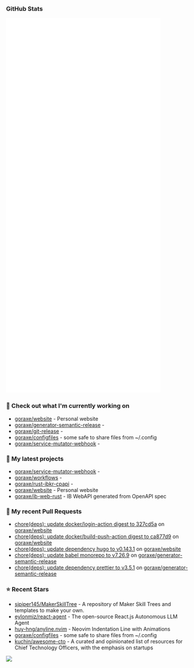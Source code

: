 
### GitHub Stats

<p align="left"><img src="https://raw.githubusercontent.com/goraxe/goraxe/main/github-metrics.svg" /></p>

### 👷 Check out what I'm currently working on

- [goraxe/website](https://github.com/goraxe/website) - Personal website
- [goraxe/generator-semantic-release](https://github.com/goraxe/generator-semantic-release) - 
- [goraxe/git-release](https://github.com/goraxe/git-release) - 
- [goraxe/configfiles](https://github.com/goraxe/configfiles) - some safe to share files from ~/.config 
- [goraxe/service-mutator-webhook](https://github.com/goraxe/service-mutator-webhook) - 
### 🌱 My latest projects

- [goraxe/service-mutator-webhook](https://github.com/goraxe/service-mutator-webhook) - 
- [goraxe/workflows](https://github.com/goraxe/workflows) - 
- [goraxe/rust-ibkr-cpapi](https://github.com/goraxe/rust-ibkr-cpapi) - 
- [goraxe/website](https://github.com/goraxe/website) - Personal website
- [goraxe/ib-web-rust](https://github.com/goraxe/ib-web-rust) - IB WebAPI generated from OpenAPI spec
### 🔨 My recent Pull Requests

- [chore(deps): update docker/login-action digest to 327cd5a](https://github.com/goraxe/website/pull/6) on [goraxe/website](https://github.com/goraxe/website)
- [chore(deps): update docker/build-push-action digest to ca877d9](https://github.com/goraxe/website/pull/5) on [goraxe/website](https://github.com/goraxe/website)
- [chore(deps): update dependency hugo to v0.143.1](https://github.com/goraxe/website/pull/4) on [goraxe/website](https://github.com/goraxe/website)
- [chore(deps): update babel monorepo to v7.26.9](https://github.com/goraxe/generator-semantic-release/pull/189) on [goraxe/generator-semantic-release](https://github.com/goraxe/generator-semantic-release)
- [chore(deps): update dependency prettier to v3.5.1](https://github.com/goraxe/generator-semantic-release/pull/188) on [goraxe/generator-semantic-release](https://github.com/goraxe/generator-semantic-release)
### ⭐ Recent Stars

- [sjpiper145/MakerSkillTree](https://github.com/sjpiper145/MakerSkillTree) - A repository of Maker Skill Trees and templates to make your own.  
- [eylonmiz/react-agent](https://github.com/eylonmiz/react-agent) - The open-source React.js Autonomous LLM Agent
- [huy-hng/anyline.nvim](https://github.com/huy-hng/anyline.nvim) - Neovim Indentation Line with Animations
- [goraxe/configfiles](https://github.com/goraxe/configfiles) - some safe to share files from ~/.config 
- [kuchin/awesome-cto](https://github.com/kuchin/awesome-cto) - A curated and opinionated list of resources for Chief Technology Officers, with the emphasis on startups

![](https://komarev.com/ghpvc/?username=goraxe)
